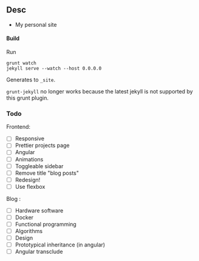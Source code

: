 ## Desc

- My personal site


#### Build
Run

	grunt watch
	jekyll serve --watch --host 0.0.0.0

Generates to `_site`.

`grunt-jekyll` no longer works because the latest jekyll is not supported by this grunt plugin.


### Todo

Frontend:
- [ ] Responsive
- [ ] Prettier projects page
- [ ] Angular
- [ ] Animations
- [ ] Toggleable sidebar
- [ ] Remove title "blog posts"
- [ ] Redesign!
- [ ] Use flexbox

Blog :
- [ ] Hardware software
- [ ] Docker
- [ ] Functional programming
- [ ] Algorithms
- [ ] Design
- [ ] Prototypical inheritance (in angular)
- [ ] Angular transclude